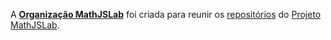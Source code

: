 A **[Organização MathJSLab](https://github.com/MathJSLab)** foi criada para
reunir os [repositórios](https://github.com/orgs/MathJSLab/repositories) do
[Projeto MathJSLab](https://mathjslab.com/).
